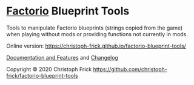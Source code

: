 # [Factorio](https://factorio.com/) Blueprint Tools

Tools to manipulate Factorio blueprints (strings copied from the game) when
playing without mods or providing functions not currently in mods.

Online version: https://christoph-frick.github.io/factorio-blueprint-tools/

[Documentation and Features](resources/docs.md) and [Changelog](resources/changelog.md)

Copyright © 2020 Christoph Frick <https://github.com/christoph-frick/factorio-blueprint-tools>
